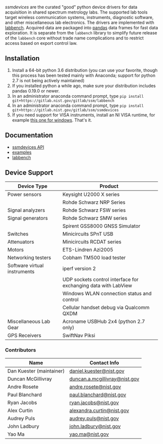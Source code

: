 *ssmdevices* are the curated "good" python device drivers for data acquisition in shared spectrum metrology labs. The supported lab tools target
wireless communication systems, instruments, diagnostic software, and other miscellaneous lab electronics.
The drivers are implemented with [labbench](https://gitlab.nist.gov/gitlab/ssm/labbench). Acquired data are packaged into [pandas](http://pandas.pydata.org/) data frames for fast data exploration.
It is separate from the `labbench` library to simplify future release of the `labbench` core without trade name complications and to restrict
access based on export control law.

## Installation
1. Install a 64-bit python 3.6 distribution (you can use your favorite, though this process has been tested mainly with Anaconda; support for python 2.7 is not being actively maintained)
2. If you installed python a while ago, make sure your distribution includes pandas 0.19.0 or newer.
3. In an administrator anaconda command prompt, type `pip install git+https://gitlab.nist.gov/gitlab/ssm/labbench`
4. In an administrator anaconda command prompt, type `pip install git+https://gitlab.nist.gov/gitlab/ssm/ssmdevices`
5. If you need support for VISA instruments, install an NI VISA runtime, for example [this one for windows](http://download.ni.com/support/softlib/visa/NI-VISA/16.0/Windows/NIVISA1600runtime.exe).
That's it.

## Documentation
* [ssmdevices API](http://ssm.ipages.nist.gov/ssmdevices/)
* [examples](examples)
* [labbench](https://gitlab.nist.gov/gitlab/ssm/labbench#how-to)

## Device Support
| Device Type | Product |
|-------------|---------|
|Power sensors|Keysight U2000 X series|
|             |Rohde Schwarz NRP Series|
|Signal analyzers|Rohde Schwarz FSW series|
|Signal generators|Rohde Schwarz SMW series|
|                 |Spirent GSS8000 GNSS Simulator|
|Switches|Minicircuits SPnT USB|
|Attenuators|Minicircuits RCDAT series|
|Motors|ETS-Lindren Azi2005|
|Networking testers|Cobham TM500 load tester|
|Software virtual instruments|iperf version 2|
|                            |UDP sockets control interface for exchanging data with LabView|
|                            |Windows WLAN connection status and control|
|                            |Cellular handset debug via Qualcomm QXDM|
|Miscellaneous Lab Gear      |Acroname USBHub 2x4 (python 2.7 only)|
|GPS Receivers               |SwiftNav Piksi|



### Contributors
| Name  |  Contact Info |
|---|---|
| Dan Kuester (maintainer)  |  <daniel.kuester@nist.gov> |
| Duncan McGillivray  | <duncan.a.mcgillivray@nist.gov>  |
| Andre Rosete        | <andre.rosete@nist.gov> |
| Paul Blanchard | <paul.blanchard@nist.gov> |
| Ryan Jacobs | <ryan.jacobs@nist.gov> |
| Alex Curtin | <alexandra.curtin@nist.gov> |
| Audrey Puls | <audrey.puls@nist.gov> |
| John Ladbury | <john.ladbury@nist.gov> |
| Yao Ma | <yao.ma@nist.gov> |
